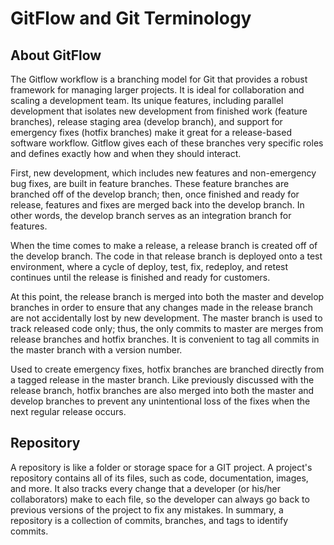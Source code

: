 # GitFlow and Git Terminology

## About GitFlow 
The Gitflow workflow is a branching model for Git that provides a robust framework for managing larger projects. It is ideal for collaboration and scaling a development team. Its unique features, including parallel development that isolates new development from finished work (feature branches), release staging area (develop branch), and support for emergency fixes (hotfix branches) make it great for a release-based software workflow. Gitflow gives each of these branches very specific roles and defines exactly how and when they should interact.

First, new development, which includes new features and non-emergency bug fixes, are built in feature branches. These feature branches are branched off of the develop branch; then, once finished and ready for release, features and fixes are merged back into the develop branch. In other words, the develop branch serves as an integration branch for features.

When the time comes to make a release, a release branch is created off of the develop branch. The code in that release branch is deployed onto a test environment, where a cycle of deploy, test, fix, redeploy, and retest continues until the release is finished and ready for customers.

At this point, the release branch is merged into both the master and develop branches in order to ensure that any changes made in the release branch are not accidentally lost by new development. The master branch is used to track released code only; thus, the only commits to master are merges from release branches and hotfix branches. It is convenient to tag all commits in the master branch with a version number.

Used to create emergency fixes, hotfix branches are branched directly from a tagged release in the master branch. Like previously discussed with the release branch, hotfix branches are also merged into both the master and develop branches to prevent any unintentional loss of the fixes when the next regular release occurs. 

## Repository
A repository is like a folder or storage space for a GIT project. A project's repository contains all of its files, such as code, documentation, images, and more. It also tracks every change that a developer (or his/her collaborators) make to each file, so the developer can always go back to previous versions of the project to fix any mistakes. In summary, a repository is a collection of commits, branches, and tags to identify commits.

